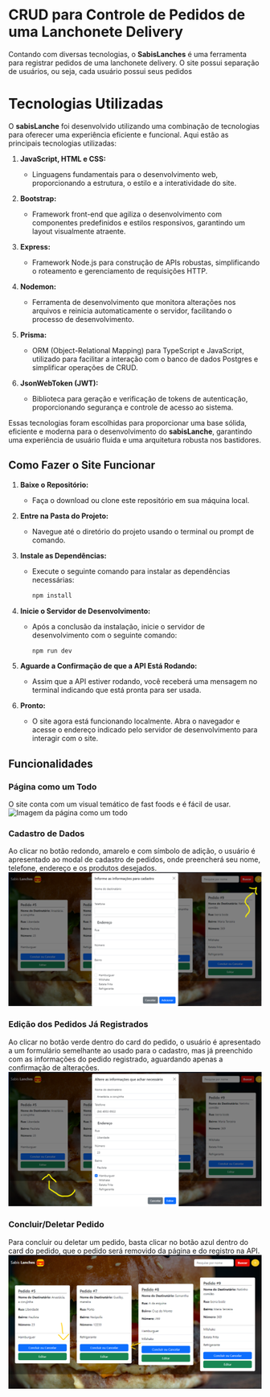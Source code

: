 # CRUD para Controle de Pedidos de uma Lanchonete Delivery

Contando com diversas tecnologias, o **SabisLanches** é uma ferramenta para registrar pedidos de uma lanchonete delivery. O site possui separação de usuários, ou seja, cada usuário possui seus pedidos

# Tecnologias Utilizadas

O **sabisLanche** foi desenvolvido utilizando uma combinação de tecnologias para oferecer uma experiência eficiente e funcional. Aqui estão as principais tecnologias utilizadas:

1. **JavaScript, HTML e CSS:**

   - Linguagens fundamentais para o desenvolvimento web, proporcionando a estrutura, o estilo e a interatividade do site.

2. **Bootstrap:**

   - Framework front-end que agiliza o desenvolvimento com componentes predefinidos e estilos responsivos, garantindo um layout visualmente atraente.

3. **Express:**

   - Framework Node.js para construção de APIs robustas, simplificando o roteamento e gerenciamento de requisições HTTP.

4. **Nodemon:**

   - Ferramenta de desenvolvimento que monitora alterações nos arquivos e reinicia automaticamente o servidor, facilitando o processo de desenvolvimento.

5. **Prisma:**

   - ORM (Object-Relational Mapping) para TypeScript e JavaScript, utilizado para facilitar a interação com o banco de dados Postgres e simplificar operações de CRUD.

6. **JsonWebToken (JWT):**
   - Biblioteca para geração e verificação de tokens de autenticação, proporcionando segurança e controle de acesso ao sistema.

Essas tecnologias foram escolhidas para proporcionar uma base sólida, eficiente e moderna para o desenvolvimento do **sabisLanche**, garantindo uma experiência de usuário fluida e uma arquitetura robusta nos bastidores.

## Como Fazer o Site Funcionar

1. **Baixe o Repositório:**

   - Faça o download ou clone este repositório em sua máquina local.

2. **Entre na Pasta do Projeto:**

   - Navegue até o diretório do projeto usando o terminal ou prompt de comando.

3. **Instale as Dependências:**

   - Execute o seguinte comando para instalar as dependências necessárias:
     ```bash
     npm install
     ```

4. **Inicie o Servidor de Desenvolvimento:**

   - Após a conclusão da instalação, inicie o servidor de desenvolvimento com o seguinte comando:
     ```bash
     npm run dev
     ```

5. **Aguarde a Confirmação de que a API Está Rodando:**

   - Assim que a API estiver rodando, você receberá uma mensagem no terminal indicando que está pronta para ser usada.

6. **Pronto:**
   - O site agora está funcionando localmente. Abra o navegador e acesse o endereço indicado pelo servidor de desenvolvimento para interagir com o site.

## Funcionalidades

### Página como um Todo

O site conta com um visual temático de fast foods e é fácil de usar.
![Imagem da página como um todo](./assets/midias-README/página.png)

### Cadastro de Dados

Ao clicar no botão redondo, amarelo e com símbolo de adição, o usuário é apresentado ao modal de cadastro de pedidos, onde preencherá seu nome, telefone, endereço e os produtos desejados.
![Imagem do formulário de cadastro de pedidos](./assets/midias-README/modalCadastro.png)

### Edição dos Pedidos Já Registrados

Ao clicar no botão verde dentro do card do pedido, o usuário é apresentado a um formulário semelhante ao usado para o cadastro, mas já preenchido com as informações do pedido registrado, aguardando apenas a confirmação de alterações.
![Imagem do formulário de edição das informações de um pedido já registrado](./assets/midias-README/modalEdicao.png)

### Concluir/Deletar Pedido

Para concluir ou deletar um pedido, basta clicar no botão azul dentro do card do pedido, que o pedido será removido da página e do registro na API.
![Imagem da página com destaque para o botão de concluir ou deletar](./assets/midias-README/concluirOuDeletar.png)
